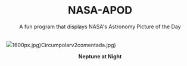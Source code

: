 <div align="center">
  <h1>
    NASA-APOD
  </h1>
</div>
  
<div align="center">
  A fun program that displays NASA's Astronomy Picture of the Day
</div>

<br>

![](https://apod.nasa.gov/apod/image/2411/neptunetriton_voyager_960.jpg)1600px.jpg)Circumpolarv2comentada.jpg)

<p align = "center">
  <b>Neptune at Night</b>
</p>
